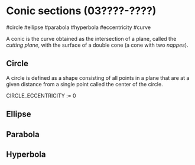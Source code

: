 # Conic sections (03????-????)
#circle #ellipse #parabola #hyperbola #eccentricity #curve

A conic is the curve obtained as the intersection of a plane, called the _cutting plane_, with the surface of a double cone (a cone with two _nappes_).

## Circle

A circle is defined as a shape consisting of all points in a plane that are at a given distance from a single point called the center of the circle.



CIRCLE_ECCENTRICITY := 0

## Ellipse

## Parabola

## Hyperbola

